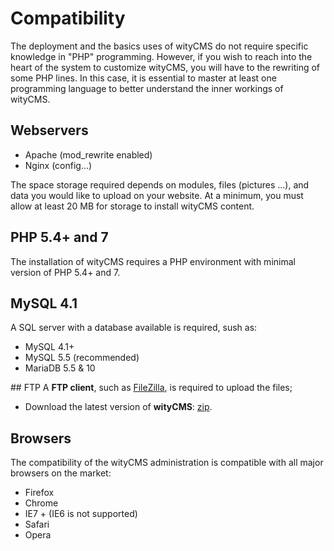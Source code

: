 # Compatibility

The deployment and the basics uses of wityCMS do not require specific knowledge in "PHP" programming. However, if you wish to reach into the heart of the system to customize wityCMS, you will have to the rewriting of some PHP lines. In this case, it is essential to master at least one programming language to better understand the inner workings of wityCMS.

## Webservers

* Apache (mod_rewrite enabled)
* Nginx (config…)

The space storage required depends on modules, files (pictures ...), and data you would like to upload on your website. At a minimum, you must allow at least 20 MB for storage to install wityCMS content.

## PHP 5.4+ and 7

The installation of wityCMS requires a PHP environment with minimal version of PHP 5.4+ and 7.

## MySQL 4.1

A SQL server with a database available is required, sush as:

* MySQL 4.1+
* MySQL 5.5 (recommended)
* MariaDB 5.5 & 10

## FTP
A **FTP client**, such as [FileZilla](https://filezilla-project.org/), is required to upload the files;

* Download the latest version of **wityCMS**: [zip](https://github.com/Creatiwity/wityCMS/archive/0.5.0.zip). 
## Browsers

The compatibility of the wityCMS administration is compatible with all major browsers on the market:

* Firefox
* Chrome
* IE7 + (IE6 is not supported)
* Safari
* Opera
